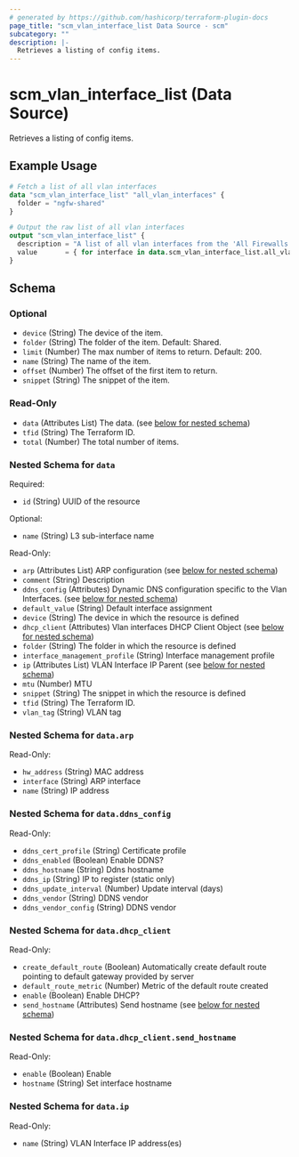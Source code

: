 ```yaml
---
# generated by https://github.com/hashicorp/terraform-plugin-docs
page_title: "scm_vlan_interface_list Data Source - scm"
subcategory: ""
description: |-
  Retrieves a listing of config items.
---
```


# scm_vlan_interface_list (Data Source)

Retrieves a listing of config items.

## Example Usage

```terraform
# Fetch a list of all vlan interfaces
data "scm_vlan_interface_list" "all_vlan_interfaces" {
  folder = "ngfw-shared"
}

# Output the raw list of all vlan interfaces
output "scm_vlan_interface_list" {
  description = "A list of all vlan interfaces from the 'All Firewalls' folder."
  value       = { for interface in data.scm_vlan_interface_list.all_vlan_interfaces.data : interface.name => interface }
}
```

<!-- schema generated by tfplugindocs -->
## Schema

### Optional

- `device` (String) The device of the item.
- `folder` (String) The folder of the item. Default: Shared.
- `limit` (Number) The max number of items to return. Default: 200.
- `name` (String) The name of the item.
- `offset` (Number) The offset of the first item to return.
- `snippet` (String) The snippet of the item.

### Read-Only

- `data` (Attributes List) The data. (see [below for nested schema](#nestedatt--data))
- `tfid` (String) The Terraform ID.
- `total` (Number) The total number of items.

<a id="nestedatt--data"></a>
### Nested Schema for `data`

Required:

- `id` (String) UUID of the resource

Optional:

- `name` (String) L3 sub-interface name

Read-Only:

- `arp` (Attributes List) ARP configuration (see [below for nested schema](#nestedatt--data--arp))
- `comment` (String) Description
- `ddns_config` (Attributes) Dynamic DNS configuration specific to the Vlan Interfaces. (see [below for nested schema](#nestedatt--data--ddns_config))
- `default_value` (String) Default interface assignment
- `device` (String) The device in which the resource is defined
- `dhcp_client` (Attributes) Vlan interfaces DHCP Client Object (see [below for nested schema](#nestedatt--data--dhcp_client))
- `folder` (String) The folder in which the resource is defined
- `interface_management_profile` (String) Interface management profile
- `ip` (Attributes List) VLAN Interface IP Parent (see [below for nested schema](#nestedatt--data--ip))
- `mtu` (Number) MTU
- `snippet` (String) The snippet in which the resource is defined
- `tfid` (String) The Terraform ID.
- `vlan_tag` (String) VLAN tag

<a id="nestedatt--data--arp"></a>
### Nested Schema for `data.arp`

Read-Only:

- `hw_address` (String) MAC address
- `interface` (String) ARP interface
- `name` (String) IP address


<a id="nestedatt--data--ddns_config"></a>
### Nested Schema for `data.ddns_config`

Read-Only:

- `ddns_cert_profile` (String) Certificate profile
- `ddns_enabled` (Boolean) Enable DDNS?
- `ddns_hostname` (String) Ddns hostname
- `ddns_ip` (String) IP to register (static only)
- `ddns_update_interval` (Number) Update interval (days)
- `ddns_vendor` (String) DDNS vendor
- `ddns_vendor_config` (String) DDNS vendor


<a id="nestedatt--data--dhcp_client"></a>
### Nested Schema for `data.dhcp_client`

Read-Only:

- `create_default_route` (Boolean) Automatically create default route pointing to default gateway provided by server
- `default_route_metric` (Number) Metric of the default route created
- `enable` (Boolean) Enable DHCP?
- `send_hostname` (Attributes) Send hostname (see [below for nested schema](#nestedatt--data--dhcp_client--send_hostname))

<a id="nestedatt--data--dhcp_client--send_hostname"></a>
### Nested Schema for `data.dhcp_client.send_hostname`

Read-Only:

- `enable` (Boolean) Enable
- `hostname` (String) Set interface hostname



<a id="nestedatt--data--ip"></a>
### Nested Schema for `data.ip`

Read-Only:

- `name` (String) VLAN Interface IP address(es)
